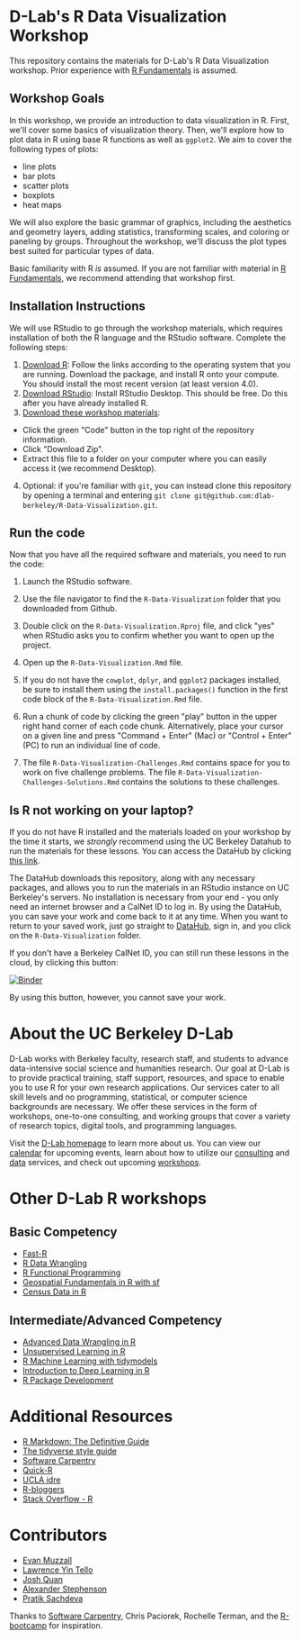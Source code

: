 # D-Lab's R Data Visualization Workshop

This repository contains the materials for D-Lab's R Data Visualization workshop. Prior experience with [R Fundamentals](https://github.com/dlab-berkeley/R-Fundamentals) is assumed.

## Workshop Goals

In this workshop, we provide an introduction to data visualization in R. First, we'll cover some basics of visualization theory. Then, we'll explore how to plot data in R using base R functions as well as `ggplot2`. We aim to cover the following types of plots:

* line plots
* bar plots
* scatter plots
* boxplots
* heat maps

We will also explore the basic grammar of graphics, including the aesthetics and geometry layers, adding statistics, transforming scales, and coloring or paneling by groups. Throughout the workshop, we'll discuss the plot types best suited for particular types of data. 

Basic familiarity with R *is* assumed. If you are not familiar with material in [R Fundamentals](https://github.com/dlab-berkeley/R-Fundamentals), we recommend attending that workshop first.

## Installation Instructions

We will use RStudio to go through the workshop materials, which requires installation of both the R language and the RStudio software. Complete the following steps:

1. [Download R](https://cloud.r-project.org/): Follow the links according to the operating system that you are running. Download the package, and install R onto your compute. You should install the most recent version (at least version 4.0).
2. [Download RStudio](https://rstudio.com/products/rstudio/download/#download): Install RStudio Desktop. This should be free. Do this after you have already installed R.
3. [Download these workshop materials](https://github.com/dlab-berkeley/R-Data-Visualization): 

* Click the green "Code" button in the top right of the repository information.
* Click "Download Zip".
* Extract this file to a folder on your computer where you can easily access it (we recommend Desktop).

4. Optional: if you're familiar with `git`, you can instead clone this repository by opening a terminal and entering `git clone git@github.com:dlab-berkeley/R-Data-Visualization.git`.

## Run the code

Now that you have all the required software and materials, you need to run the code:

1. Launch the RStudio software.

2. Use the file navigator to find the `R-Data-Visualization` folder that you downloaded from Github.

3. Double click on the `R-Data-Visualization.Rproj` file, and click "yes" when RStudio asks you to confirm whether you want to open up the project.

4. Open up the `R-Data-Visualization.Rmd` file.

5. If you do not have the `cowplot`, `dplyr`, and `ggplot2` packages installed, be sure to install them using the `install.packages()` function in the first code block of the `R-Data-Visualization.Rmd` file.

6. Run a chunk of code by clicking the green "play" button in the upper right hand corner of each code chunk. Alternatively, place your cursor on a given line and press "Command + Enter" (Mac) or "Control + Enter" (PC) to run an individual line of code. 

7. The file `R-Data-Visualization-Challenges.Rmd` contains space for you to work on five challenge problems. The file `R-Data-Visualization-Challenges-Solutions.Rmd` contains the solutions to these challenges. 

## Is R not working on your laptop?

If you do not have R installed and the materials loaded on your workshop by the time it starts, we *strongly* recommend using the UC Berkeley Datahub to run the materials for these lessons. You can access the DataHub by clicking [this link](https://datahub.berkeley.edu/hub/user-redirect/git-pull?repo=https%3A%2F%2Fgithub.com%2Fdlab-berkeley%2FR-Data-Visualization&urlpath=rstudio%2F&branch=main).

The DataHub downloads this repository, along with any necessary packages, and allows you to run the materials in an RStudio instance on UC Berkeley's servers. No installation is necessary from your end - you only need an internet browser and a CalNet ID to log in. By using the DataHub, you can save your work and come back to it at any time. When you want to return to your saved work, just go straight to [DataHub](https://datahub.berkeley.edu), sign in, and you click on the `R-Data-Visualization` folder.

If you don't have a Berkeley CalNet ID, you can still run these lessons in the cloud, by clicking this button:

[![Binder](http://mybinder.org/badge.svg)](https://mybinder.org/v2/gh/dlab-berkeley/Python-Data-Visualization/HEAD)

By using this button, however, you cannot save your work.

# About the UC Berkeley D-Lab

D-Lab works with Berkeley faculty, research staff, and students to advance data-intensive social science and humanities research. Our goal at D-Lab is to provide practical training, staff support, resources, and space to enable you to use R for your own research applications. Our services cater to all skill levels and no programming, statistical, or computer science backgrounds are necessary. We offer these services in the form of workshops, one-to-one consulting, and working groups that cover a variety of research topics, digital tools, and programming languages.  

Visit the [D-Lab homepage](https://dlab.berkeley.edu/) to learn more about us. You can view our [calendar](https://dlab.berkeley.edu/events/calendar) for upcoming events, learn about how to utilize our [consulting](https://dlab.berkeley.edu/consulting) and [data](https://dlab.berkeley.edu/data) services, and check out upcoming [workshops](https://dlab.berkeley.edu/events/workshops).

# Other D-Lab R workshops
 
## Basic Competency
* [Fast-R](https://github.com/dlab-berkeley/Fast-R)
* [R Data Wrangling](https://github.com/dlab-berkeley/R-wrang)
* [R Functional Programming](https://github.com/dlab-berkeley/R-functional-programming)
* [Geospatial Fundamentals in R with sf](https://github.com/dlab-berkeley/Geospatial-Fundamentals-in-R-with-sf)
* [Census Data in R](https://github.com/dlab-berkeley/Census-Data-in-R)
## Intermediate/Advanced Competency
* [Advanced Data Wrangling in R](https://github.com/dlab-berkeley/advanced-data-wrangling-in-R)
* [Unsupervised Learning in R](https://github.com/dlab-berkeley/Unsupervised-Learning-in-R)
* [R Machine Learning with tidymodels](https://github.com/dlab-berkeley/Machine-Learning-with-tidymodels)
* [Introduction to Deep Learning in R](https://github.com/dlab-berkeley/Deep-Learning-in-R)
* [R Package Development](https://github.com/dlab-berkeley/R-package-development)

# Additional Resources
* [R Markdown: The Definitive Guide](https://bookdown.org/yihui/rmarkdown/)  
* [The tidyverse style guide](http://style.tidyverse.org/)  
* [Software Carpentry](https://swcarpentry.github.io/) 
* [Quick-R](http://statmethods.net/)  
* [UCLA idre](https://stats.idre.ucla.edu/r/)  
* [R-bloggers](https://www.r-bloggers.com/)  
* [Stack Overflow - R](http://stackoverflow.com/questions/tagged/r)  
# Contributors
* [Evan Muzzall](https://dlab.berkeley.edu/people/evan-muzzall)
* [Lawrence Yin Tello](https://dlab.berkeley.edu/people/lawrence-yin-tello)
* [Josh Quan](https://dlab.berkeley.edu/people/josh-quan-0)
* [Alexander Stephenson](https://dlab.berkeley.edu/people/alex-stephenson)
* [Pratik Sachdeva](https://dlab.berkeley.edu/people/pratik-sachdeva)

Thanks to [Software Carpentry](http://software-carpentry.org/workshops/), Chris Paciorek, Rochelle Terman, and the [R-bootcamp](https://dlab.berkeley.edu/training/r-bootcamp-3) for inspiration.
